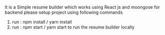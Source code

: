 It is a Simple resume builder which works using React js and moongose for backend please setup project using following commands
1) run : npm install / yarn install
2) run : npm start / yarn start to run the resume builder locally
